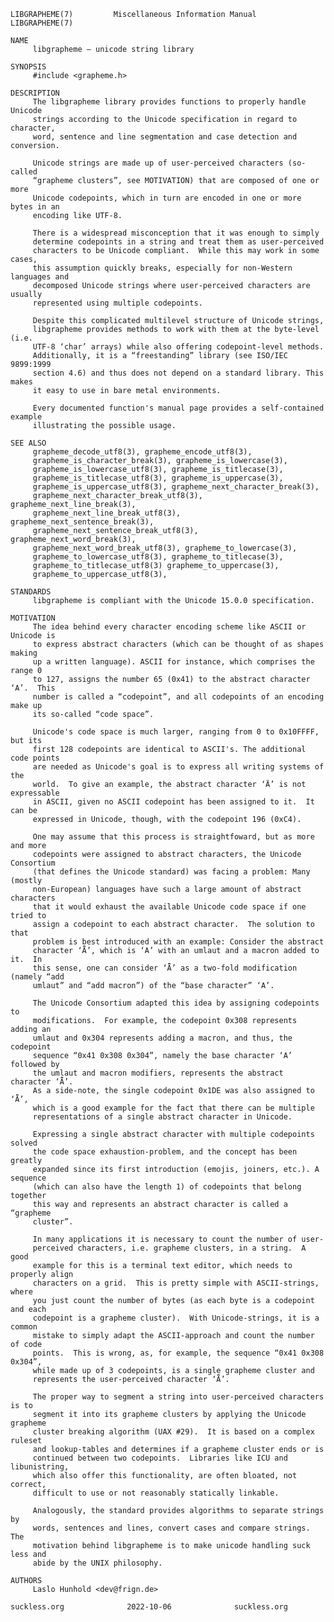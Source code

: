 	LIBGRAPHEME(7)	       Miscellaneous Information Manual		LIBGRAPHEME(7)
	
	NAME
	     libgrapheme – unicode string library
	
	SYNOPSIS
	     #include <grapheme.h>
	
	DESCRIPTION
	     The libgrapheme library provides functions to properly handle Unicode
	     strings according to the Unicode specification in regard to character,
	     word, sentence and line segmentation and case detection and conversion.
	
	     Unicode strings are made up of user-perceived characters (so-called
	     “grapheme clusters”, see MOTIVATION) that are composed of one or more
	     Unicode codepoints, which in turn are encoded in one or more bytes in an
	     encoding like UTF-8.
	
	     There is a widespread misconception that it was enough to simply
	     determine codepoints in a string and treat them as user-perceived
	     characters to be Unicode compliant.  While this may work in some cases,
	     this assumption quickly breaks, especially for non-Western languages and
	     decomposed Unicode strings where user-perceived characters are usually
	     represented using multiple codepoints.
	
	     Despite this complicated multilevel structure of Unicode strings,
	     libgrapheme provides methods to work with them at the byte-level (i.e.
	     UTF-8 ‘char’ arrays) while also offering codepoint-level methods.
	     Additionally, it is a “freestanding” library (see ISO/IEC 9899:1999
	     section 4.6) and thus does not depend on a standard library. This makes
	     it easy to use in bare metal environments.
	
	     Every documented function's manual page provides a self-contained example
	     illustrating the possible usage.
	
	SEE ALSO
	     grapheme_decode_utf8(3), grapheme_encode_utf8(3),
	     grapheme_is_character_break(3), grapheme_is_lowercase(3),
	     grapheme_is_lowercase_utf8(3), grapheme_is_titlecase(3),
	     grapheme_is_titlecase_utf8(3), grapheme_is_uppercase(3),
	     grapheme_is_uppercase_utf8(3), grapheme_next_character_break(3),
	     grapheme_next_character_break_utf8(3), grapheme_next_line_break(3),
	     grapheme_next_line_break_utf8(3), grapheme_next_sentence_break(3),
	     grapheme_next_sentence_break_utf8(3), grapheme_next_word_break(3),
	     grapheme_next_word_break_utf8(3), grapheme_to_lowercase(3),
	     grapheme_to_lowercase_utf8(3), grapheme_to_titlecase(3),
	     grapheme_to_titlecase_utf8(3) grapheme_to_uppercase(3),
	     grapheme_to_uppercase_utf8(3),
	
	STANDARDS
	     libgrapheme is compliant with the Unicode 15.0.0 specification.
	
	MOTIVATION
	     The idea behind every character encoding scheme like ASCII or Unicode is
	     to express abstract characters (which can be thought of as shapes making
	     up a written language). ASCII for instance, which comprises the range 0
	     to 127, assigns the number 65 (0x41) to the abstract character ‘A’.  This
	     number is called a “codepoint”, and all codepoints of an encoding make up
	     its so-called “code space”.
	
	     Unicode's code space is much larger, ranging from 0 to 0x10FFFF, but its
	     first 128 codepoints are identical to ASCII's. The additional code points
	     are needed as Unicode's goal is to express all writing systems of the
	     world.  To give an example, the abstract character ‘Ä’ is not expressable
	     in ASCII, given no ASCII codepoint has been assigned to it.  It can be
	     expressed in Unicode, though, with the codepoint 196 (0xC4).
	
	     One may assume that this process is straightfoward, but as more and more
	     codepoints were assigned to abstract characters, the Unicode Consortium
	     (that defines the Unicode standard) was facing a problem: Many (mostly
	     non-European) languages have such a large amount of abstract characters
	     that it would exhaust the available Unicode code space if one tried to
	     assign a codepoint to each abstract character.  The solution to that
	     problem is best introduced with an example: Consider the abstract
	     character ‘Ǟ’, which is ‘A’ with an umlaut and a macron added to it.  In
	     this sense, one can consider ‘Ǟ’ as a two-fold modification (namely “add
	     umlaut” and “add macron”) of the “base character” ‘A’.
	
	     The Unicode Consortium adapted this idea by assigning codepoints to
	     modifications.  For example, the codepoint 0x308 represents adding an
	     umlaut and 0x304 represents adding a macron, and thus, the codepoint
	     sequence “0x41 0x308 0x304”, namely the base character ‘A’ followed by
	     the umlaut and macron modifiers, represents the abstract character ‘Ǟ’.
	     As a side-note, the single codepoint 0x1DE was also assigned to ‘Ǟ’,
	     which is a good example for the fact that there can be multiple
	     representations of a single abstract character in Unicode.
	
	     Expressing a single abstract character with multiple codepoints solved
	     the code space exhaustion-problem, and the concept has been greatly
	     expanded since its first introduction (emojis, joiners, etc.). A sequence
	     (which can also have the length 1) of codepoints that belong together
	     this way and represents an abstract character is called a “grapheme
	     cluster”.
	
	     In many applications it is necessary to count the number of user-
	     perceived characters, i.e. grapheme clusters, in a string.	 A good
	     example for this is a terminal text editor, which needs to properly align
	     characters on a grid.  This is pretty simple with ASCII-strings, where
	     you just count the number of bytes (as each byte is a codepoint and each
	     codepoint is a grapheme cluster).	With Unicode-strings, it is a common
	     mistake to simply adapt the ASCII-approach and count the number of code
	     points.  This is wrong, as, for example, the sequence “0x41 0x308 0x304”,
	     while made up of 3 codepoints, is a single grapheme cluster and
	     represents the user-perceived character ‘Ǟ’.
	
	     The proper way to segment a string into user-perceived characters is to
	     segment it into its grapheme clusters by applying the Unicode grapheme
	     cluster breaking algorithm (UAX #29).  It is based on a complex ruleset
	     and lookup-tables and determines if a grapheme cluster ends or is
	     continued between two codepoints.	Libraries like ICU and libunistring,
	     which also offer this functionality, are often bloated, not correct,
	     difficult to use or not reasonably statically linkable.
	
	     Analogously, the standard provides algorithms to separate strings by
	     words, sentences and lines, convert cases and compare strings.  The
	     motivation behind libgrapheme is to make unicode handling suck less and
	     abide by the UNIX philosophy.
	
	AUTHORS
	     Laslo Hunhold <dev@frign.de>
	
	suckless.org			  2022-10-06			  suckless.org
